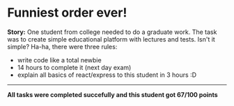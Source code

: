 # Funniest order ever!

**Story:** One student from college needed to do a graduate work. The task was to create simple educational platform with lectures and tests. Isn't it simple? Ha-ha, there were three rules:
- write code like a total newbie
- 14 hours to complete it (next day exam)
- explain all basics of react/express to this student in 3 hours :D

--------------------------------------

**All tasks were completed succefully and this student got 67/100 points**
